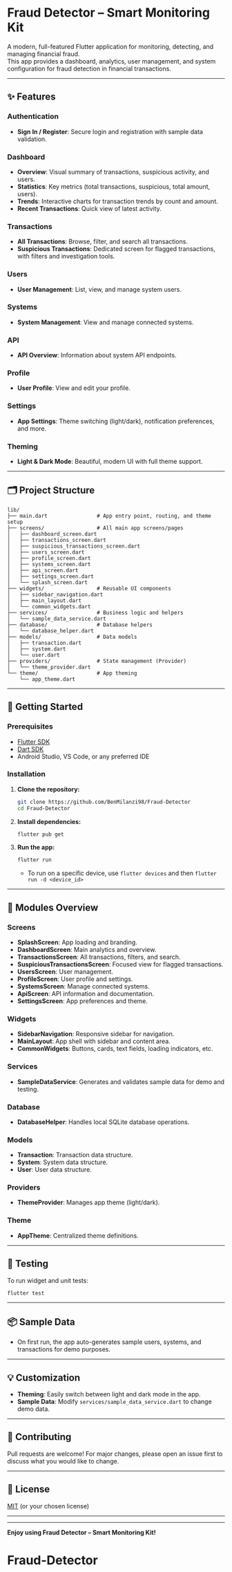 # Fraud Detector – Smart Monitoring Kit

A modern, full-featured Flutter application for monitoring, detecting, and managing financial fraud.  
This app provides a dashboard, analytics, user management, and system configuration for fraud detection in financial transactions.

---

## ✨ Features

### Authentication
- **Sign In / Register**: Secure login and registration with sample data validation.

### Dashboard
- **Overview**: Visual summary of transactions, suspicious activity, and users.
- **Statistics**: Key metrics (total transactions, suspicious, total amount, users).
- **Trends**: Interactive charts for transaction trends by count and amount.
- **Recent Transactions**: Quick view of latest activity.

### Transactions
- **All Transactions**: Browse, filter, and search all transactions.
- **Suspicious Transactions**: Dedicated screen for flagged transactions, with filters and investigation tools.

### Users
- **User Management**: List, view, and manage system users.

### Systems
- **System Management**: View and manage connected systems.

### API
- **API Overview**: Information about system API endpoints.

### Profile
- **User Profile**: View and edit your profile.

### Settings
- **App Settings**: Theme switching (light/dark), notification preferences, and more.

### Theming
- **Light & Dark Mode**: Beautiful, modern UI with full theme support.

---

## 🗂️ Project Structure

```
lib/
├── main.dart                # App entry point, routing, and theme setup
├── screens/                 # All main app screens/pages
│   ├── dashboard_screen.dart
│   ├── transactions_screen.dart
│   ├── suspicious_transactions_screen.dart
│   ├── users_screen.dart
│   ├── profile_screen.dart
│   ├── systems_screen.dart
│   ├── api_screen.dart
│   ├── settings_screen.dart
│   └── splash_screen.dart
├── widgets/                 # Reusable UI components
│   ├── sidebar_navigation.dart
│   ├── main_layout.dart
│   └── common_widgets.dart
├── services/                # Business logic and helpers
│   └── sample_data_service.dart
├── database/                # Database helpers
│   └── database_helper.dart
├── models/                  # Data models
│   ├── transaction.dart
│   ├── system.dart
│   └── user.dart
├── providers/               # State management (Provider)
│   └── theme_provider.dart
└── theme/                   # App theming
    └── app_theme.dart
```

---

## 🚀 Getting Started

### Prerequisites

- [Flutter SDK](https://flutter.dev/docs/get-started/install)
- [Dart SDK](https://dart.dev/get-dart)
- Android Studio, VS Code, or any preferred IDE

### Installation

1. **Clone the repository:**
   ```sh
   git clone https://github.com/BenMilanzi98/Fraud-Detector
   cd Fraud-Detector
   ```

2. **Install dependencies:**
   ```sh
   flutter pub get
   ```

3. **Run the app:**
   ```sh
   flutter run
   ```
   - To run on a specific device, use `flutter devices` and then `flutter run -d <device_id>`

---

## 🧩 Modules Overview

### Screens

- **SplashScreen**: App loading and branding.
- **DashboardScreen**: Main analytics and overview.
- **TransactionsScreen**: All transactions, filters, and search.
- **SuspiciousTransactionsScreen**: Focused view for flagged transactions.
- **UsersScreen**: User management.
- **ProfileScreen**: User profile and settings.
- **SystemsScreen**: Manage connected systems.
- **ApiScreen**: API information and documentation.
- **SettingsScreen**: App preferences and theme.

### Widgets

- **SidebarNavigation**: Responsive sidebar for navigation.
- **MainLayout**: App shell with sidebar and content area.
- **CommonWidgets**: Buttons, cards, text fields, loading indicators, etc.

### Services

- **SampleDataService**: Generates and validates sample data for demo and testing.

### Database

- **DatabaseHelper**: Handles local SQLite database operations.

### Models

- **Transaction**: Transaction data structure.
- **System**: System data structure.
- **User**: User data structure.

### Providers

- **ThemeProvider**: Manages app theme (light/dark).

### Theme

- **AppTheme**: Centralized theme definitions.

---

## 🧪 Testing

To run widget and unit tests:
```sh
flutter test
```

---

## 📦 Sample Data

- On first run, the app auto-generates sample users, systems, and transactions for demo purposes.

---

## 💡 Customization

- **Theming**: Easily switch between light and dark mode in the app.
- **Sample Data**: Modify `services/sample_data_service.dart` to change demo data.

---

## 🤝 Contributing

Pull requests are welcome! For major changes, please open an issue first to discuss what you would like to change.

---

## 📄 License

[MIT](LICENSE) (or your chosen license)

---

---

**Enjoy using Fraud Detector – Smart Monitoring Kit!**
# Fraud-Detector
